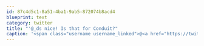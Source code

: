 ```yaml
---
id: 87c4d5c1-8a51-4ba1-9ab5-872074b8acd4
blueprint: text
category: twitter
title: "'@_ds nice! Is that for Conduit?"
caption: '<span class="username username_linked">@<a href="https://twitter.com/_ds" title="Dustin Senos">_ds</a></span> nice! Is that for Conduit?'
---
```

